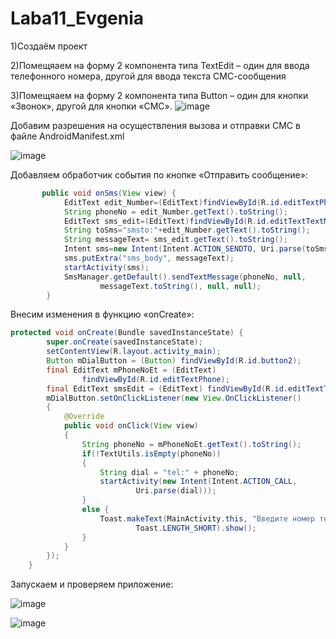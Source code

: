 # Laba11_Evgenia
1)Создаём проект

2)Помещяаем на форму 2 компонента типа TextEdit – один для ввода телефонного номера, 
другой для ввода текста СМС-сообщения

3)Помещяаем на форму 2 компонента типа Button – один для кнопки «Звонок»,
другой для кнопки «СМС».
![image](https://user-images.githubusercontent.com/73265788/146134519-f3f4a3f9-366a-4ff7-8c53-ee406a6ec9f7.png)


Добавим разрешения на осуществления вызова
и отправки СМС в файле AndroidManifest.xml

![image](https://user-images.githubusercontent.com/73265788/146134558-c887d62d-17f0-46df-884c-4a34199e8cd3.png)

Добавляем обработчик события по кнопке «Отправить сообщение»:
```Java
       public void onSms(View view) {
            EditText edit_Number=(EditText)findViewById(R.id.editTextPhone);
            String phoneNo = edit_Number.getText().toString();
            EditText sms_edit=(EditText)findViewById(R.id.editTextTextMultiLine2);
            String toSms="smsto:"+edit_Number.getText().toString();
            String messageText= sms_edit.getText().toString();
            Intent sms=new Intent(Intent.ACTION_SENDTO, Uri.parse(toSms));
            sms.putExtra("sms_body", messageText);
            startActivity(sms);
            SmsManager.getDefault().sendTextMessage(phoneNo, null,
                    messageText.toString(), null, null);
        }         
```
Внесим изменения в функцию «onCreate»:
```Java
protected void onCreate(Bundle savedInstanceState) {
        super.onCreate(savedInstanceState);
        setContentView(R.layout.activity_main);
        Button mDialButton = (Button) findViewById(R.id.button2);
        final EditText mPhoneNoEt = (EditText)
                findViewById(R.id.editTextPhone);
        final EditText smsEdit = (EditText) findViewById(R.id.editTextTextMultiLine2);
        mDialButton.setOnClickListener(new View.OnClickListener()
        {
            @Override
            public void onClick(View view)
            {
                String phoneNo = mPhoneNoEt.getText().toString();
                if(!TextUtils.isEmpty(phoneNo))
                {
                    String dial = "tel:" + phoneNo;
                    startActivity(new Intent(Intent.ACTION_CALL,
                            Uri.parse(dial)));
                }
                else {
                    Toast.makeText(MainActivity.this, "Введите номер телефона",
                            Toast.LENGTH_SHORT).show();
                }
            }
        });
    }
```
    
    
    
 Запускаем и проверяем приложение:
 
 
 
 ![image](https://user-images.githubusercontent.com/73265788/146135219-cff4fa56-ea7b-45ea-9aad-6eb33ce3b8c7.png)

![image](https://user-images.githubusercontent.com/73265788/146135272-6a71078a-283c-44fa-a688-5b8bde0d3027.png)

    
